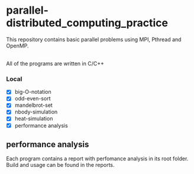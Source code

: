 # parallel-distributed_computing_practice

This repository contains basic parallel problems using MPI, Pthread and OpenMP.<br /><br />

All of the programs are written in C/C++

### Local
- [x] big-O-notation
- [x] odd-even-sort
- [x] mandelbrot-set
- [x] nbody-simulation
- [x] heat-simulation
- [x] performance analysis

## performance analysis
Each program contains a report with perfomance analysis in its root folder.<br />
Build and usage can be found in the reports.

